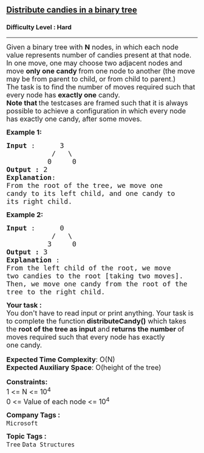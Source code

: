 <h2><a href="https://www.geeksforgeeks.org/problems/distribute-candies-in-a-binary-tree/1">Distribute candies in a binary tree</a></h2><h3>Difficulty Level : Hard</h3><hr><div class="problems_problem_content__Xm_eO"><p><span style="font-size: 18px;">Given a binary tree with <strong>N</strong> nodes, in which each node value represents number of candies present at that node. In one move, one may choose two adjacent nodes and move <strong>only one candy </strong>from one node to another (the move may be from parent to child, or from child to parent.)&nbsp;<br>The task is to find the number of moves required such that every node has <strong>exactly one</strong>&nbsp;candy.<br><strong>Note that </strong>the testcases are framed such that it is always possible to achieve a configuration in which every node has exactly one candy, after some moves.</span></p>
<p><span style="font-size: 18px;"><strong>Example 1:</strong></span></p>
<pre><span style="font-size: 18px;"><strong>Input </strong>:      3
           /   \
          0     0 
<strong>Output : </strong>2
<strong>Explanation</strong>: 
From the root of the tree, we move one 
candy to its left child, and one candy to
its right child.
</span></pre>
<p><span style="font-size: 18px;"><strong>Example 2:</strong></span></p>
<pre><span style="font-size: 18px;"><strong>Input </strong>:      0
           /   \
          3     0  
<strong>Output : </strong>3
<strong>Explanation </strong>: 
From the left child of the root, we move 
two candies to the root [taking two moves]. 
Then, we move one candy from the root of the 
tree to the right child.</span></pre>
<div><span style="font-size: 18px;"><strong>Your task :</strong></span></div>
<div><span style="font-size: 18px;">You don't have to read input or print anything. Your task is to complete the function<strong> distributeCandy()</strong> which takes the <strong>root of the tree as input </strong>and <strong>returns the number </strong>of moves required&nbsp;such that every node has&nbsp;exactly one&nbsp;candy.</span></div>
<div>&nbsp;</div>
<div><span style="font-size: 18px;"><strong>Expected Time Complexity</strong>: O(N)</span></div>
<div><span style="font-size: 18px;"><strong>Expected Auxiliary Space</strong>: O(height of the tree)</span></div>
<div>&nbsp;</div>
<div><span style="font-size: 18px;"><strong>Constraints:</strong></span></div>
<div><span style="font-size: 18px;">1 &lt;= N &lt;= 10<sup>4</sup></span></div>
<div><span style="font-size: 18px;">0 &lt;= Value of each node &lt;= 10<sup>4</sup></span></div></div><p><span style=font-size:18px><strong>Company Tags : </strong><br><code>Microsoft</code>&nbsp;<br><p><span style=font-size:18px><strong>Topic Tags : </strong><br><code>Tree</code>&nbsp;<code>Data Structures</code>&nbsp;